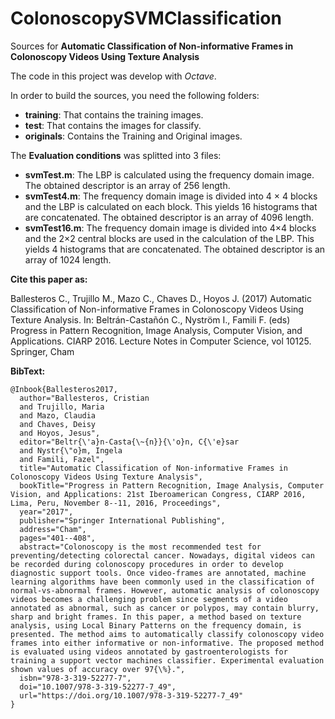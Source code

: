 # ColonoscopySVMClassification
Sources for <b>Automatic Classification of Non-informative Frames in Colonoscopy Videos Using Texture Analysis</b>

The code in this project was develop with *Octave*.

In order to build the sources, you need the following folders:
<ul>
  <li><b>training</b>: That contains the training images.</li>
  <li><b>test</b>: That contains the images for classify.</li>
  <li><b>originals</b>: Contains the Training and Original images.</li>
</ul>

The <b>Evaluation conditions</b> was splitted into 3 files:

<ul>
  <li><b>svmTest.m</b>: The LBP is calculated using the frequency domain image. The obtained descriptor is an array of 256 length.</li>
  <li><b>svmTest4.m</b>: The frequency domain image is divided into 4 × 4 blocks and the LBP is calculated on each block. This yields 16 histograms that are concatenated. The obtained descriptor is an array of 4096 length.</li>
  <li><b>svmTest16.m</b>: The frequency domain image is divided into 4×4 blocks and the 2×2 central blocks are used in the calculation of the LBP. This yields 4 histograms that are concatenated. The obtained descriptor is an array of 1024 length.</li>
</ul>

<b>Cite this paper as:</b>
<p>
Ballesteros C., Trujillo M., Mazo C., Chaves D., Hoyos J. (2017) Automatic Classification of Non-informative Frames in Colonoscopy Videos Using Texture Analysis. In: Beltrán-Castañón C., Nyström I., Famili F. (eds) Progress in Pattern Recognition, Image Analysis, Computer Vision, and Applications. CIARP 2016. Lecture Notes in Computer Science, vol 10125. Springer, Cham
</p>

<b>BibText:</b>
```
@Inbook{Ballesteros2017,
  author="Ballesteros, Cristian
  and Trujillo, Maria
  and Mazo, Claudia
  and Chaves, Deisy
  and Hoyos, Jesus",
  editor="Beltr{\'a}n-Casta{\~{n}}{\'o}n, C{\'e}sar
  and Nystr{\"o}m, Ingela
  and Famili, Fazel",
  title="Automatic Classification of Non-informative Frames in Colonoscopy Videos Using Texture Analysis",
  bookTitle="Progress in Pattern Recognition, Image Analysis, Computer Vision, and Applications: 21st Iberoamerican Congress, CIARP 2016, Lima, Peru, November 8--11, 2016, Proceedings",
  year="2017",
  publisher="Springer International Publishing",
  address="Cham",
  pages="401--408",
  abstract="Colonoscopy is the most recommended test for preventing/detecting colorectal cancer. Nowadays, digital videos can be recorded during colonoscopy procedures in order to develop diagnostic support tools. Once video-frames are annotated, machine learning algorithms have been commonly used in the classification of normal-vs-abnormal frames. However, automatic analysis of colonoscopy videos becomes a challenging problem since segments of a video annotated as abnormal, such as cancer or polypos, may contain blurry, sharp and bright frames. In this paper, a method based on texture analysis, using Local Binary Patterns on the frequency domain, is presented. The method aims to automatically classify colonoscopy video frames into either informative or non-informative. The proposed method is evaluated using videos annotated by gastroenterologists for training a support vector machines classifier. Experimental evaluation shown values of accuracy over 97{\%}.",
  isbn="978-3-319-52277-7",
  doi="10.1007/978-3-319-52277-7_49",
  url="https://doi.org/10.1007/978-3-319-52277-7_49"
}
  ```

